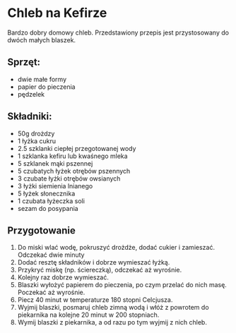 # Chleb na Kefirze

Bardzo dobry domowy chleb. Przedstawiony przepis jest przystosowany do dwóch małych blaszek.

## Sprzęt:

* dwie małe formy
* papier do pieczenia
* pędzelek

## Składniki:

* 50g drożdzy
* 1 łyżka cukru
* 2.5 szklanki ciepłej przegotowanej wody
* 1 szklanka kefiru lub kwaśnego mleka
* 5 szklanek mąki pszennej
* 5 czubatych łyżek otrębów pszennych
* 3 czubate łyżki otrębów owsianych
* 3 łyżki siemienia lnianego    
* 5 łyżek słonecznika
* 1 czubata łyżeczka soli
* sezam do posypania

## Przygotowanie

1. Do miski wlać wodę, pokruszyć drożdże, dodać cukier i zamieszać. Odczekać dwie minuty
2. Dodać resztę składników i dobrze wymieszać łyżką.
3. Przykryć miskę (np. ściereczką), odczekać aż wyrośnie.
4. Kolejny raz dobrze wymieszać.
5. Blaszki wyłożyć papierem do pieczenia, po czym przelać do nich masę. Poczekać aż wyrośnie.
6. Piecz 40 minut w temperaturze 180 stopni Celcjusza.
7. Wyjmij blaszki, posmaruj chleb zimną wodą i włóż z powrotem do piekarnika na kolejne 20 minut w 200 stopniach.
8. Wymij blaszki z piekarnika, a od razu po tym wyjmij z nich chleb. 

